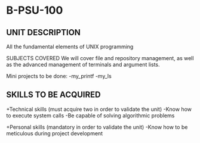 # B-PSU-100

## UNIT DESCRIPTION

All the fundamental elements of UNIX programming

SUBJECTS COVERED
We will cover file and repository management, as well as the advanced management of terminals and argument lists.

Mini projects to be done:
-my_printf
-my_ls

## SKILLS TO BE ACQUIRED

+Technical skills (must acquire two in order to validate the unit)
-Know how to execute system calls
-Be capable of solving algorithmic problems

+Personal skills (mandatory in order to validate the unit)
-Know how to be meticulous during project development